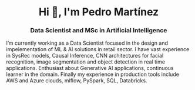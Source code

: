 
<h1 align="center">Hi 👋, I'm Pedro Martínez</h1>
<h3 align="center">Data Scientist and MSc in Artificial Intelligence</h3>

I’m currently working as a Data Scientist focused in the design and impelementation of ML & AI solutions in retail sector. 
I have vast experience in SysRec models, Causal Inference, CNN architectures for facial recognition, image segmentation and object detection in real time applications.
Enthusiast about Generative AI applications, continuous learner in the domain.
Finally my experience in production tools include AWS and Azure clouds, mlflow, PySpark, SQL, Databricks.

<p align="left">
</p>
<!--
**PedroAMtz/PedroAMtz** is a ✨ _special_ ✨ repository because its `README.md` (this file) appears on your GitHub profile.

Here are some ideas to get you started:

- 🔭 I’m currently working on ...
- 🌱 I’m currently learning ...
- 👯 I’m looking to collaborate on ...
- 🤔 I’m looking for help with ...
- 💬 Ask me about ...
- 📫 How to reach me: ...
- 😄 Pronouns: ...
- ⚡ Fun fact: ...
-->
